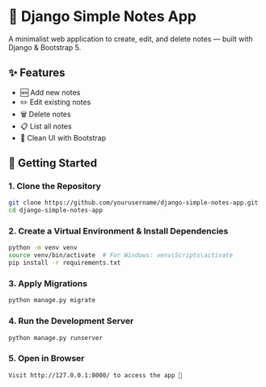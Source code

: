 # 📝 Django Simple Notes App

A minimalist web application to create, edit, and delete notes — built with Django & Bootstrap 5.

## ✨ Features

- 🆕 Add new notes  
- ✏️ Edit existing notes  
- 🗑️ Delete notes  
- 📋 List all notes  
- 🎨 Clean UI with Bootstrap

## 🚀 Getting Started

### 1. Clone the Repository

```bash
git clone https://github.com/yourusername/django-simple-notes-app.git
cd django-simple-notes-app
```
### 2. Create a Virtual Environment & Install Dependencies
```bash
python -m venv venv
source venv/bin/activate  # For Windows: venv\Scripts\activate
pip install -r requirements.txt

```

### 3. Apply Migrations
```bash
python manage.py migrate

```

### 4. Run the Development Server
```bash
python manage.py runserver
```

### 5. Open in Browser
```bash
Visit http://127.0.0.1:8000/ to access the app 🎉
```
